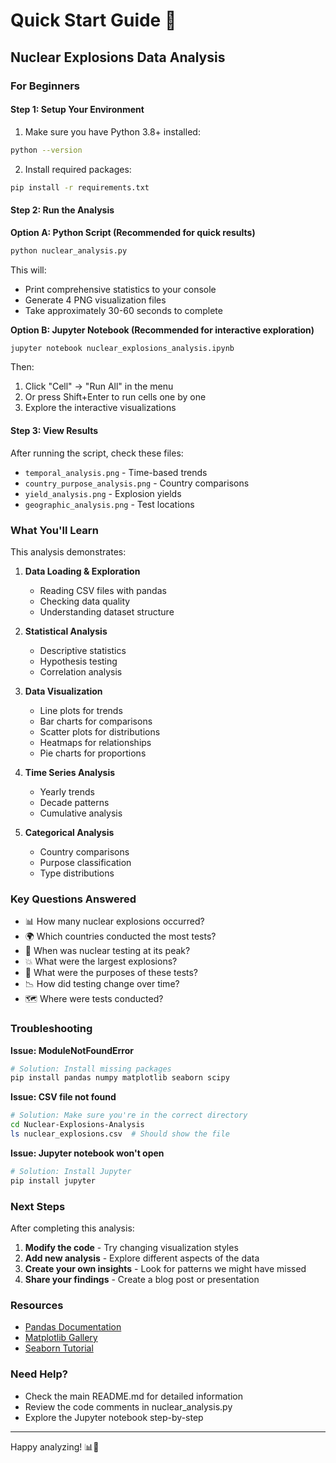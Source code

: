 # Quick Start Guide 🚀

## Nuclear Explosions Data Analysis

### For Beginners

#### Step 1: Setup Your Environment

1. Make sure you have Python 3.8+ installed:
```bash
python --version
```

2. Install required packages:
```bash
pip install -r requirements.txt
```

#### Step 2: Run the Analysis

**Option A: Python Script (Recommended for quick results)**
```bash
python nuclear_analysis.py
```

This will:
- Print comprehensive statistics to your console
- Generate 4 PNG visualization files
- Take approximately 30-60 seconds to complete

**Option B: Jupyter Notebook (Recommended for interactive exploration)**
```bash
jupyter notebook nuclear_explosions_analysis.ipynb
```

Then:
1. Click "Cell" → "Run All" in the menu
2. Or press Shift+Enter to run cells one by one
3. Explore the interactive visualizations

#### Step 3: View Results

After running the script, check these files:
- `temporal_analysis.png` - Time-based trends
- `country_purpose_analysis.png` - Country comparisons
- `yield_analysis.png` - Explosion yields
- `geographic_analysis.png` - Test locations

### What You'll Learn

This analysis demonstrates:

1. **Data Loading & Exploration**
   - Reading CSV files with pandas
   - Checking data quality
   - Understanding dataset structure

2. **Statistical Analysis**
   - Descriptive statistics
   - Hypothesis testing
   - Correlation analysis

3. **Data Visualization**
   - Line plots for trends
   - Bar charts for comparisons
   - Scatter plots for distributions
   - Heatmaps for relationships
   - Pie charts for proportions

4. **Time Series Analysis**
   - Yearly trends
   - Decade patterns
   - Cumulative analysis

5. **Categorical Analysis**
   - Country comparisons
   - Purpose classification
   - Type distributions

### Key Questions Answered

- 📊 How many nuclear explosions occurred?
- 🌍 Which countries conducted the most tests?
- 📅 When was nuclear testing at its peak?
- 💥 What were the largest explosions?
- 🎯 What were the purposes of these tests?
- 📉 How did testing change over time?
- 🗺️ Where were tests conducted?

### Troubleshooting

**Issue: ModuleNotFoundError**
```bash
# Solution: Install missing packages
pip install pandas numpy matplotlib seaborn scipy
```

**Issue: CSV file not found**
```bash
# Solution: Make sure you're in the correct directory
cd Nuclear-Explosions-Analysis
ls nuclear_explosions.csv  # Should show the file
```

**Issue: Jupyter notebook won't open**
```bash
# Solution: Install Jupyter
pip install jupyter
```

### Next Steps

After completing this analysis:

1. **Modify the code** - Try changing visualization styles
2. **Add new analysis** - Explore different aspects of the data
3. **Create your own insights** - Look for patterns we might have missed
4. **Share your findings** - Create a blog post or presentation

### Resources

- [Pandas Documentation](https://pandas.pydata.org/docs/)
- [Matplotlib Gallery](https://matplotlib.org/stable/gallery/)
- [Seaborn Tutorial](https://seaborn.pydata.org/tutorial.html)

### Need Help?

- Check the main README.md for detailed information
- Review the code comments in nuclear_analysis.py
- Explore the Jupyter notebook step-by-step

---

Happy analyzing! 📊🔬
